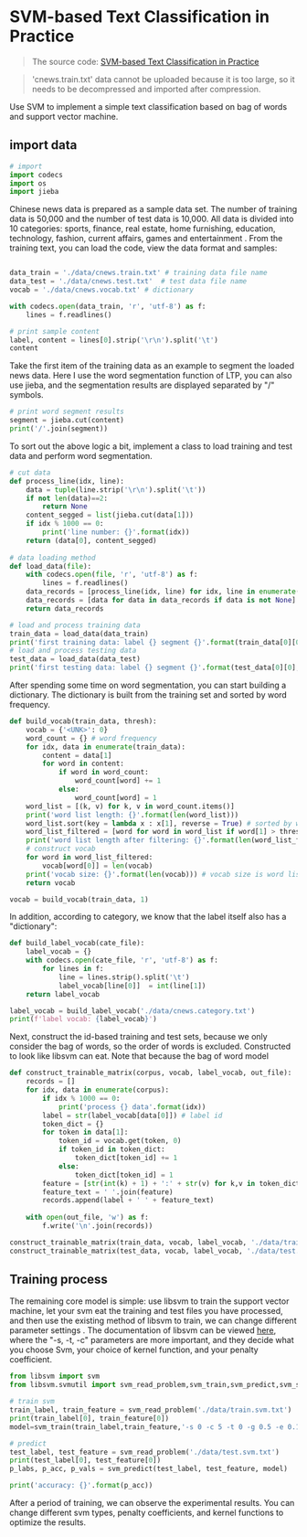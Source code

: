 # SVM-based Text Classification in Practice

> The source code: [SVM-based Text Classification in Practice](https://github.com/hivandu/Colab/blob/master/AI_data/SVM-based%20text%20classification%20in%20practice.ipynb)

> 'cnews.train.txt' data cannot be uploaded because it is too large, so it needs to be decompressed and imported after compression.


Use SVM to implement a simple text classification based on bag of words and support vector machine.

## import data

```python
# import
import codecs
import os
import jieba
```

Chinese news data is prepared as a sample data set. The number of training data is 50,000 and the number of test data is 10,000. All data is divided into 10 categories: sports, finance, real estate, home furnishing, education, technology, fashion, current affairs, games and entertainment . From the training text, you can load the code, view the data format and samples:

```python

data_train = './data/cnews.train.txt' # training data file name  
data_test = './data/cnews.test.txt'  # test data file name
vocab = './data/cnews.vocab.txt' # dictionary

with codecs.open(data_train, 'r', 'utf-8') as f:
    lines = f.readlines()

# print sample content
label, content = lines[0].strip('\r\n').split('\t')
content
```

Take the first item of the training data as an example to segment the loaded news data. Here I use the word segmentation function of LTP, you can also use jieba, and the segmentation results are displayed separated by "/" symbols.

```python
# print word segment results
segment = jieba.cut(content)
print('/'.join(segment))
```

To sort out the above logic a bit, implement a class to load training and test data and perform word segmentation.

```python
# cut data
def process_line(idx, line):
    data = tuple(line.strip('\r\n').split('\t'))
    if not len(data)==2:
        return None
    content_segged = list(jieba.cut(data[1]))
    if idx % 1000 == 0:
        print('line number: {}'.format(idx))
    return (data[0], content_segged)
    
# data loading method
def load_data(file):
    with codecs.open(file, 'r', 'utf-8') as f:
        lines = f.readlines()
    data_records = [process_line(idx, line) for idx, line in enumerate(lines)]
    data_records = [data for data in data_records if data is not None]
    return data_records

# load and process training data
train_data = load_data(data_train)
print('first training data: label {} segment {}'.format(train_data[0][0], '/'.join(train_data[0][1])))
# load and process testing data
test_data = load_data(data_test)
print('first testing data: label {} segment {}'.format(test_data[0][0], '/'.join(test_data[0][1])))
```

After spending some time on word segmentation, you can start building a dictionary. The dictionary is built from the training set and sorted by word frequency.

```python
def build_vocab(train_data, thresh):
    vocab = {'<UNK>': 0}
    word_count = {} # word frequency
    for idx, data in enumerate(train_data):
        content = data[1]
        for word in content:
            if word in word_count:
                word_count[word] += 1
            else:
                word_count[word] = 1
    word_list = [(k, v) for k, v in word_count.items()]
    print('word list length: {}'.format(len(word_list)))
    word_list.sort(key = lambda x : x[1], reverse = True) # sorted by word frequency
    word_list_filtered = [word for word in word_list if word[1] > thresh]
    print('word list length after filtering: {}'.format(len(word_list_filtered)))
    # construct vocab
    for word in word_list_filtered:
        vocab[word[0]] = len(vocab)
    print('vocab size: {}'.format(len(vocab))) # vocab size is word list size +1 due to unk token
    return vocab

vocab = build_vocab(train_data, 1)
```

In addition, according to category, we know that the label itself also has a "dictionary":

```python
def build_label_vocab(cate_file):
    label_vocab = {}
    with codecs.open(cate_file, 'r', 'utf-8') as f:
        for lines in f:
            line = lines.strip().split('\t')
            label_vocab[line[0]]  = int(line[1])
    return label_vocab

label_vocab = build_label_vocab('./data/cnews.category.txt')
print(f'label vocab: {label_vocab}')
```


Next, construct the id-based training and test sets, because we only consider the bag of words, so the order of words is excluded. Constructed to look like libsvm can eat. Note that because the bag of word model

```python
def construct_trainable_matrix(corpus, vocab, label_vocab, out_file):
    records = []
    for idx, data in enumerate(corpus):
        if idx % 1000 == 0:
            print('process {} data'.format(idx))
        label = str(label_vocab[data[0]]) # label id
        token_dict = {}
        for token in data[1]:
            token_id = vocab.get(token, 0)
            if token_id in token_dict:
                token_dict[token_id] += 1
            else:
                token_dict[token_id] = 1
        feature = [str(int(k) + 1) + ':' + str(v) for k,v in token_dict.items()]
        feature_text = ' '.join(feature)
        records.append(label + ' ' + feature_text)
    
    with open(out_file, 'w') as f:
        f.write('\n'.join(records))

construct_trainable_matrix(train_data, vocab, label_vocab, './data/train.svm.txt')
construct_trainable_matrix(test_data, vocab, label_vocab, './data/test.svm.txt')
```

## Training process

The remaining core model is simple: use libsvm to train the support vector machine, let your svm eat the training and test files you have processed, and then use the existing method of libsvm to train, we can change different parameter settings . The documentation of libsvm can be viewed [here](https://www.csie.ntu.edu.tw/~cjlin/libsvm/), where the "-s, -t, -c" parameters are more important, and they decide what you choose Svm, your choice of kernel function, and your penalty coefficient.

```python
from libsvm import svm
from libsvm.svmutil import svm_read_problem,svm_train,svm_predict,svm_save_model,svm_load_model

# train svm
train_label, train_feature = svm_read_problem('./data/train.svm.txt')
print(train_label[0], train_feature[0])
model=svm_train(train_label,train_feature,'-s 0 -c 5 -t 0 -g 0.5 -e 0.1')

# predict
test_label, test_feature = svm_read_problem('./data/test.svm.txt')
print(test_label[0], test_feature[0])
p_labs, p_acc, p_vals = svm_predict(test_label, test_feature, model)

print('accuracy: {}'.format(p_acc))
```

After a period of training, we can observe the experimental results. You can change different svm types, penalty coefficients, and kernel functions to optimize the results.